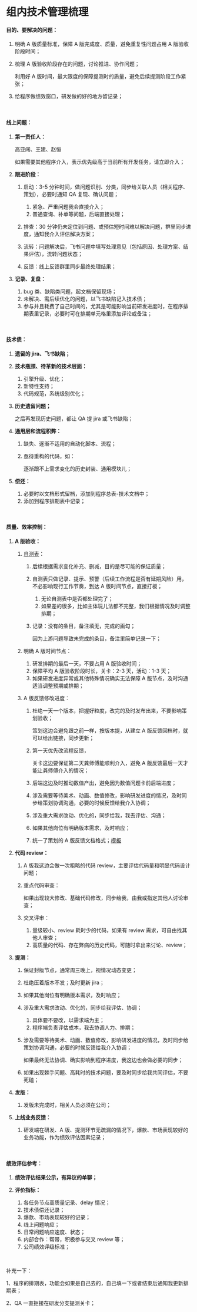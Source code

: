 # 组内技术管理梳理

#### 目的、要解决的问题：

1. 明确 A 版质量标准，保障 A 版完成度、质量，避免重复性问题占用 A 版验收阶段时间；
2. 梳理 A 版验收阶段存在的问题，讨论推进、协作问题；

    利用好 A 版时间，最大限度的保障提测时的质量，避免后续提测阶段工作紧张；
3. 给程序做绩效窗口，研发做的好的地方留记录；

‍

#### 线上问题：

1. **第一责任人：**

    高亚闯、王建、赵恒

    如果需要其他程序介入，表示优先级高于当前所有开发任务，请立即介入；
2. **跟进阶段：**

    1. 启动：3-5 分钟时间，做问题识别、分类，同步给关联人员（相关程序、策划），必要时通知 QA 复现、确认问题；

        1. 紧急、严重问题我会直接介入；
        2. 普通查询、补单等问题，后端直接处理；
    2. 排查：30 分钟仍未定位到问题、或预估短时间难以解决问题，群里同步进度，通知我介入评估解决方案；
    3. 流转：问题解决后，飞书问题中填写处理意见（包括原因、处理方案、结果评估），流转问题状态；
    4. 反馈：线上反馈群里同步最终处理结果；

3. **记录、复盘：**

    1. bug 类、缺陷类问题，起文档保留现场；
    2. 未解决、需后续优化的问题，以飞书缺陷记入技术债；
    3. 参与并且耗费了自己时间的，尤其是可能影响当前研发进度时，在程序排期表里记录，必要时可在排期单元格里添加评论或备注；

‍

#### 技术债：

1. **遗留的 jira、飞书缺陷；**
2. **技术瓶颈、待革新的技术层面：**

    1. 引擎升级、优化；
    2. 新特性支持；
    3. 代码规范，系统级别优化；
3. **历史遗留问题；**

    之后再发现历史问题，都让 QA 提 jira 或飞书缺陷；
4. **通用层和流程积弊：**

    1. 缺失、逐渐不适用的自动化脚本、流程；
    2. 亟待重构的代码，如：

        逐渐跟不上需求变化的历史封装、通用模块儿；
5. **偿还：**

    1. 必要时以文档形式留档，添加到程序总表-技术文档中；
    2. 添加到程序排期表中记录；

‍

#### 质量、效率控制：

1. **A 版验收：**

    1. [自测表](https://docs.google.com/spreadsheets/d/1XSZKSkupKyU-kauAxyFjorZVFDZflCHkLxZ6Ytilbvc/edit?gid=1639489867#gid=1639489867 "自测表")：

        1. 后续根据需求变化补充、删减，目的是尽可能的保证质量；
        2. 自测表只做记录、提示、预警（后续工作流程是否有延期风险）用，不必影响现行工作节奏，到达 A 版时间节点，直接打板；

            1. 无论自测表中是否都处理完了；
            2. 如果差的很多，比如主体玩儿法都不完整，我们根据情况及时调整排期；
        3. 记录：没有的条目，备注填无，完成的画勾；

            因为上游问题导致未完成的条目，备注里简单记录一下；
    2. 明确 A 版时间节点：

        1. 研发排期的最后一天，不要占用 A 版验收时间；
        2. 保障平均 A 版验收阶段时长，关卡：2-3 天，活动：1-3 天；
        3. 如果研发进度异常或其他特殊情况确实无法保障 A 版节点，及时沟通适当调整预期或排期；
    3. A 版反馈修改进度：

        1. 杜绝一天一个版本，把握好粒度，改完的及时发布出来，不要影响策划验收；

            策划这边会避免跟之前一样，按版本提，<span data-type="text" style="color: var(--b3-card-error-color);">从建立 A 版反馈回档时，就可以给出链接，同步更新；</span>
        2. 第一天优先改流程反馈，

            关卡这边要保证第二天龚师傅能顺利介入，避免 A 版反馈最后一天才能让龚师傅介入的情况；
        3. 后端这边及时推动数值产出，避免因为数值问题卡前后端进度；
        4. 涉及需要等待美术、动画、数值修改，影响研发进度的情况，及时同步给策划协调沟通，必要的时候反馈给我介入协调；
        5. 涉及重大需求改动、优化的，同步给我，我去评估、沟通；
        6. 如果其他岗位有明确版本需求，及时响应；
        7. 统一了策划的 A 版反馈文档格式；[模板](https://docs.google.com/spreadsheets/d/1mvgxECitMFnweyG6ZM5ibTDUpfzVWERw8SglejeZ61I/edit?gid=392141952#gid=392141952)

2. **代码 review：**

    1. A 版我这边会做一次粗略的代码 review，主要评估代码量和明显代码设计问题；
    2. 重点代码审查：

        如果出现较大修改、基础代码修改，同步给我，由我或指定其他人讨论审查；
    3. 交叉评审：

        1. 量级较小、review 耗时少的代码，如果有 review 需求，可自由找其他人审查；
        2. 高质量的代码、存在弊病的历史代码，可随时拿出来讨论、review；
3. **提测：**

    1. 保证封版节点，通常周三晚上，视情况动态变更；
    2. 杜绝压着版本不发；及时更新 jira；
    3. 如果其他岗位有明确版本需求，及时响应；
    4. 涉及重大需求改动、优化的，同步给我评估、协调；

        1. 具体要不要改，以需求端为主；
        2. 程序端负责评估成本，我去协调人力、排期；
    5. 涉及需要等待美术、动画、数值修改，影响研发进度的情况，及时同步给策划协调沟通，必要的时候反馈给我介入协调；

        如果最终无法协调、确实影响到程序进度，我这边也会做必要的同步；
    6. 如果出现棘手问题、高耗时的技术问题，要及时同步给我共同评估，不要死磕；
4. **发版：**

    1. 发版未完成时，相关人员必须在公司；
5. **上线业务反馈：**

    1. 研发端在研发、A 版、提测环节无疏漏的情况下，爆款、市场表现较好的业务功能，作为绩效评估因素记录；

‍

#### 绩效评估参考：

1. **绩效评估结果公示，有异议的单聊；**
2. **评价指标：**

    1. 各任务节点高质量记录、delay 情况；
    2. 技术债偿还记录；
    3. 爆款、市场表现较好的记录；
    4. 线上问题响应；
    5. 日常问题响应速度、状态；
    6. 内部合作：帮带，积极参与交叉 review 等；
    7. 公司绩效评级标准；

‍

补充一下：

1、程序的排期表，功能会如果是自己去的，自己填一下或者结束后通知我更新排期表；

2、QA 一直拒接在研发分支提测关卡；

‍
